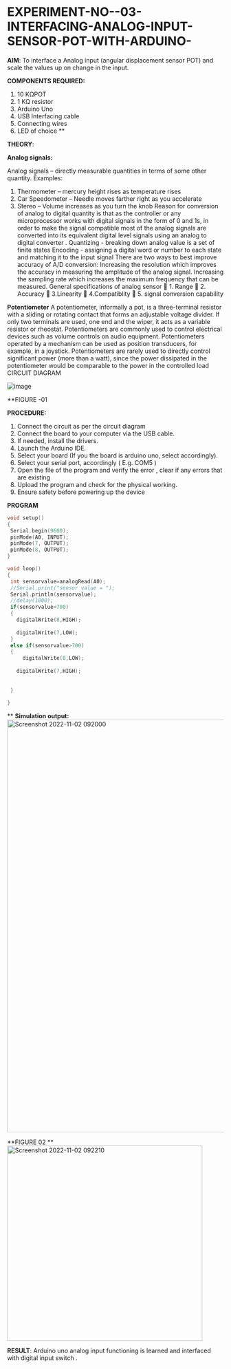 # EXPERIMENT-NO--03-INTERFACING-ANALOG-INPUT-SENSOR-POT-WITH-ARDUINO-

**AIM**:  To interface a Analog  input (angular displacement sensor POT) and scale the values up on change in the input.

**COMPONENTS REQUIRED:**
1.	10 KΩPOT
2.	1 KΩ resistor 
3.	Arduino Uno 
4.	USB Interfacing cable 
5.	Connecting wires 
6.	LED of choice 
**

**THEORY**: 

**Analog signals:**

Analog signals – directly measurable quantities in terms of some other quantity.
Examples:
1. Thermometer – mercury height rises as temperature rises
2. Car Speedometer – Needle moves farther right as you accelerate
3. Stereo – Volume increases as you turn the knob
Reason for conversion of analog to digital quantity is that as the controller or any microprocessor works with digital signals in the form of 0 and 1s, in order to make the signal compatible  most of the analog signals are converted into its equivalent digital level signals using an analog to digital converter .
Quantizing - breaking down analog value is a set of finite states
Encoding - assigning a digital word or number to each state and matching it to the input signal
 There are two ways to best improve accuracy of A/D conversion:
Increasing the resolution which improves the accuracy in measuring the amplitude of the analog signal.
Increasing the sampling rate which increases the maximum frequency that can be measured.
General specifications of analog sensor
	1. Range
	2. Accuracy
	3.Linearity
	4.Compatiblity
	5. signal conversion capability

**Potentiometer**
A potentiometer, informally a pot, is a three-terminal resistor with a sliding or rotating contact that forms an adjustable voltage divider. If only two terminals are used, one end and the wiper, it acts as a variable resistor or rheostat.
Potentiometers are commonly used to control electrical devices such as volume controls on audio equipment. Potentiometers operated by a mechanism can be used as position transducers, for example, in a joystick. Potentiometers are rarely used to directly control significant power (more than a watt), since the power dissipated in the potentiometer would be comparable to the power in the controlled load
CIRCUIT DIAGRAM





![image](https://user-images.githubusercontent.com/36288975/163530788-eec3cdc3-95e8-4d2d-8349-6d0ea4c9439c.png)

**FIGURE -01


**PROCEDURE:**

1.	Connect the circuit as per the circuit diagram 
2.	Connect the board to your computer via the USB cable.
3.	If needed, install the drivers.
4.	Launch the Arduino IDE.
5.	Select your board (If you the board is arduino uno, select accordingly).
6.	Select your serial port, accordingly ( E.g. COM5 )
7.	Open the file of the program  and verify the error , clear if any errors that are existing 
8.	Upload the program and check for the physical working. 
9.	Ensure safety before powering up the device 



**PROGRAM** 
 ```c
void setup()
{
  Serial.begin(9600);
  pinMode(A0, INPUT);
  pinMode(7, OUTPUT);
  pinMode(8, OUTPUT);
}

void loop()
{
  int sensorvalue=analogRead(A0);
  //Serial.print("sensor value = ");
  Serial.println(sensorvalue);
  //delay(1000);
  if(sensorvalue<700)
  {
    digitalWrite(8,HIGH);
    
    digitalWrite(7,LOW);
  }
  else if(sensorvalue>700)
  {
      digitalWrite(8,LOW);
    
    digitalWrite(7,HIGH);
  
    
  }
  
}
```

**
**Simulation output:** 
<img width="960" alt="Screenshot 2022-11-02 092000" src="https://user-images.githubusercontent.com/75235759/199392363-52fd8147-827f-4ce0-8821-77c5bf52e703.png">



**FIGURE 02 **
<img width="454" alt="Screenshot 2022-11-02 092210" src="https://user-images.githubusercontent.com/75235759/199392447-9e4f4473-8f86-41d7-bedf-da7938155a21.png">



**RESULT**: Arduino uno analog input functioning is learned and interfaced with digital input switch .
